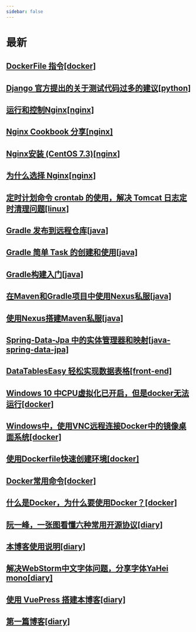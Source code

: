 ```yaml
---
sidebar: false
---
```

# 最新
## [DockerFile 指令[docker]](docker/6.md)
## [Django 官方提出的关于测试代码过多的建议[python]](python/1.md)
## [运行和控制Nginx[nginx]](nginx/3.md)
## [Nginx Cookbook 分享[nginx]](nginx/4.md)
## [Nginx安装 (CentOS 7.3)[nginx]](nginx/2.md)
## [为什么选择 Nginx[nginx]](nginx/1.md)
## [定时计划命令 crontab 的使用，解决 Tomcat 日志定时清理问题[linux]](linux/1.md)
## [Gradle 发布到远程仓库[java]](java/5.md)
## [Gradle 简单 Task 的创建和使用[java]](java/4.md)
## [Gradle构建入门[java]](java/3.md)
## [在Maven和Gradle项目中使用Nexus私服[java]](java/2.md)
## [使用Nexus搭建Maven私服[java]](java/1.md)
## [Spring-Data-Jpa 中的实体管理器和映射[java-spring-data-jpa]](java-spring-data-jpa/1.md)
## [DataTablesEasy 轻松实现数据表格[front-end]](front-end/1.md)
## [Windows 10 中CPU虚拟化已开启，但是docker无法运行[docker]](docker/5.md)
## [Windows中，使用VNC远程连接Docker中的镜像桌面系统[docker]](docker/4.md)
## [使用Dockerfile快速创建环境[docker]](docker/3.md)
## [Docker常用命令[docker]](docker/2.md)
## [什么是Docker，为什么要使用Docker？[docker]](docker/1.md)
## [阮一峰，一张图看懂六种常用开源协议[diary]](diary/5.md)
## [本博客使用说明[diary]](diary/3.md)
## [解决WebStorm中文字体问题，分享字体YaHei mono[diary]](diary/4.md)
## [使用 VuePress 搭建本博客[diary]](diary/2.md)
## [第一篇博客[diary]](diary/1.md)
